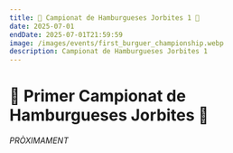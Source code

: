 ```yaml
---
title: 🍔 Campionat de Hamburgueses Jorbites 1 🍔
date: 2025-07-01
endDate: 2025-07-01T21:59:59
image: /images/events/first_burguer_championship.webp
description: Campionat de Hamburgueses Jorbites 1
---
```


# 🍔 Primer Campionat de Hamburgueses Jorbites 🍔

*PRÒXIMAMENT*
